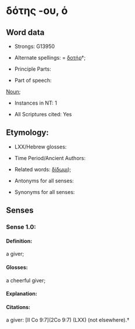 # δότης -ου, ὁ

<!-- Status: S2=NeedsFinalCheck -->
<!-- Lexica used for edits:   -->

## Word data

* Strongs: G13950

* Alternate spellings: = [δοτήρ]()†; 

* Principle Parts: 


* Part of speech: 

[Noun](http://ugg.readthedocs.io/en/latest/noun.html); 

* Instances in NT: 1

* All Scriptures cited: Yes

## Etymology: 


* LXX/Hebrew glosses: 


* Time Period/Ancient Authors: 


* Related words: [δίδωμι]());

* Antonyms for all senses:

* Synonyms for all senses: 


## Senses 


### Sense  1.0: 

#### Definition: 

a giver;


#### Glosses:

a cheerful giver;

#### Explanation: 


#### Citations: 

a giver: [II Co 9:7](2Co 9:7) (LXX) (not elsewhere).†
